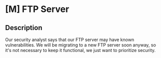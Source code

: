 # [M] FTP Server

## Description

Our security analyst says that our FTP server may have known vulnerabilities. We will be migrating to a new FTP server soon anyway, so it's not necessary to keep it functional, we just want to prioritize security.

